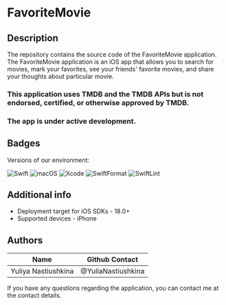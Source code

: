 # FavoriteMovie

## Description

The repository contains the source code of the FavoriteMovie application.  
The FavoriteMovie application is an iOS app that allows you to search for movies, mark your favorites, see your friends' favorite movies, and share your thoughts about particular movie.

### This application uses TMDB and the TMDB APIs but is not endorsed, certified, or otherwise approved by TMDB.

### The app is under active development.

## Badges

Versions of our environment:

![Swift](https://img.shields.io/badge/Swift-6.1-blueviolet) ![macOS](https://img.shields.io/badge/macOS-15.4+-green) ![Xcode](https://img.shields.io/badge/Xcode-16.3-blue) ![SwiftFormat](https://img.shields.io/badge/SwiftFormat-0.54.2-yellow) ![SwiftLint](https://img.shields.io/badge/SwiftLint-0.55.1-orange)

## Additional info

* Deployment target for iOS SDKs - 18.0+
* Supported devices - iPhone

## Authors

| Name | Github Contact |
|---------------------|--------------------|
| Yuliya Nastiushkina | @YuliaNastiushkina |

If you have any questions regarding the application, you can contact me at the contact details.
